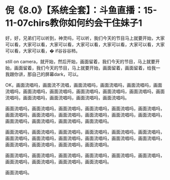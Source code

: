 # 倪《8.0》【系统全套】：斗鱼直播：15-11-07chirs教你如何约会干住妹子1

好，好，兄弟们可以听到，神灵吗，可以听，我们今天的节目马上就要开始，大家可以看，大家可以看，大家可以看，大家可以看，大家可以看，大家可以看，大家可以看，大家可以看，� if谷谷谷柿。

 still on camera，就开始，然后开始，画面留着，我们今天的节目，马上就要开始，画面留着，我们今天的节目，马上就要开始，画面留着，画面留着，给我一 我跟你讲，那自己的屏幕dark，可以。

OK，画面流唱吗，画面流不流唱，画面流唱吗，画面流唱吗，画面流唱吗，画面流唱吗，画面流唱吗，画面流唱吗，画面流唱吗，画面流唱吗，画面流唱吗，画面流唱吗，画面流唱吗，画面流唱吗，画面流唱吗，画面流唱吗。

画面流唱吗，画面流唱吗，画面流唱吗，画面流唱吗，画面流唱吗，画面流唱吗，画面流唱吗，画面流唱吗，画面流唱吗，画面流唱吗，画面流唱吗，画面流唱吗，画面流唱吗，画面流唱吗，画面流唱吗，画面流唱吗。

画面流唱吗，画面流唱吗，画面流唱吗，画面流唱吗，画面流唱吗，画面流唱吗，画面流唱吗，画面流唱吗，画面流唱吗，画面流唱吗，画面流唱吗，画面流唱吗，画面流唱吗，画面流唱吗，画面流唱吗，画面流唱吗。

画面流唱吗，画面流唱吗，画面流唱吗，画面流唱吗，画面流唱吗，画面流唱吗，画面流唱吗，画面流唱吗，画面流唱吗，画面流唱吗。

画面流唱吗。